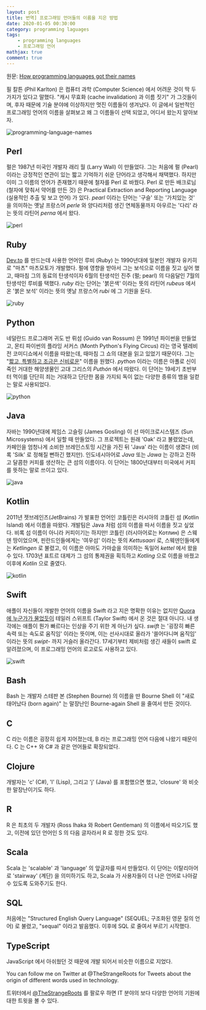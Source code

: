 ```yaml
---
layout: post
title: 번역] 프로그래밍 언어들의 이름을 지은 방법
date: 2020-01-05 00:30:00
category: programming laguages
tags:
    - programming languages
    - 프로그래밍 언어
mathjax: true
comment: true
---
```


원문: [How programming languages got their names](https://dev.to/scottydocs/how-programming-languages-got-their-names-207e)

필 칼튼 (Phil Karlton) 은 컴퓨터 과학 (Computer Science) 에서 어려운 것이 딱 두 가지가 있다고 말했다. "캐시 무효화 (cache invalidation) 과 이름 짓기" 가 그것들이며, 후자 때문에 기술 분야에 이상하지만 멋진 이름들이 생겨났다. 이 글에서 일반적인 프로그래밍 언어의 이름을 살펴보고 왜 그 이름들이 선택 되었고, 어디서 왔는지 알아보자.

![programming-language-names](/images/2020-01-05-how-programming-laguages-got-their-names/2020-01-05-how-programming-laguages-got-their-names.jpg)

## Perl

펄은 1987년 미국인 개발자 래리 월 (Larry Wall) 이 만들었다. 그는 처음에 펄 (Pearl) 이라는 긍정적인 연관이 있는 짧고 기억하기 쉬운 단어라고 생각해서 채택했다. 하지만 이미 그 이름의 언어가 존재했기 때문에 철자를 Perl 로 바꿨다. Perl 로 만든 배크로님 (철자에 맞춰서 약어를 만든 것) 은 Practical Extraction and Reporting Language (실용적인 추출 및 보고 언어) 가 있다. *pearl* 이라는 단어는 '구슬' 또는 '가치있는 것' 을 의미하는 옛날 프랑스어 *perle* 와 양다리처럼 생긴 연체동물까지 아우르는 '다리' 라는 뜻의 라틴어 *perna* 에서 왔다.

![perl](/images/2020-01-05-how-programming-laguages-got-their-names/perl.jpg)

## Ruby

[Dev.to](https://dev.to/) 를 만드는데 사용한 언어인 루비 (Ruby) 는 1990년대에 일본인 개발자 유키히로 "마츠" 마츠모토가 개발했다. 펄에 영향을 받아서 그는 보석으로 이름을 짓고 싶어 했고, 때마침 그의 동료의 탄생석이자 6월의 탄생석인 진주 (펄; pearl) 의 다음달인 7월의 탄생석인 루비를 택했다. *ruby* 라는 단어는 '붉은색' 이라는 뜻의 라틴어 *rubeus* 에서 온 '붉은 보석' 이라는 뜻의 옛날 프랑스어 *rubi* 에 그 기원을 둔다.

![ruby](/images/2020-01-05-how-programming-laguages-got-their-names/ruby.jpg)

## Python

네덜란드 프로그래머 귀도 반 뤼섬 (Guido van Rossum) 은 1991년 파이썬을 만들었고, 몬티 파이썬의 플라잉 서커스 (Month Python's Flying Circus) 라는 영국 텔레비전 코미디쇼에서 이름을 따왔는데, 때마침 그 쇼의 대본을 읽고 있었기 때문이다. 그는 "[짧고, 특별하고 조금은 신비로운](https://docs.python.org/2/faq/general.html#why-is-it-called-python)" 이름을 원했다. *python* 이라는 이름은 아폴로 신이 죽인 거대한 해양생물인 고대 그리스의 *Puthón* 에서 따왔다. 이 단어는 19세기 초반부터 먹이를 단단히 죄는 거대하고 단단한 몸을 가지되 독이 없는 다양한 종류의 뱀을 일컫는 말로 사용되었다.

![python](/images/2020-01-05-how-programming-laguages-got-their-names/python.jpg)

## Java

자바는 1990년대에 제임스 고슬링 (James Gosling) 이 선 마이크로시스템즈 (Sun Microsystems) 에서 일할 때 만들었다. 그 프로젝트는 원래 'Oak' 라고 불렸었는데, 카페인을 엄청나게 소비한 브레인스토밍 시간을 가진 뒤 'Java' 라는 이름이 생겼다 (비록 'Silk' 로 정해질 뻔하긴 했지만). 인도네시아어로 *Java* 또는 *Jawa* 는 강하고 진하고 달콤한 커피를 생산하는 큰 섬의 이름이다. 이 단어는 1800년대부터 미국에서 커피를 뜻하는 말로 쓰이고 있다.

![java](/images/2020-01-05-how-programming-laguages-got-their-names/java.jpg)

## Kotlin

2011년 젯브레인즈(JetBrains) 가 발표한 언어인 코틀린은 러시아의 코틀린 섬 (Kotlin Island) 에서 이름을 따왔다. 개발팀은 Java 처럼 섬의 이름을 따서 이름을 짓고 싶었다. 비록 섬 이름이 아니라 커피이기는 하지만! 코틀린 (러시아어로는 Котлин) 은 스웨덴 땅이었으며, 핀란드인들에게는 '여우섬' 이라는 뜻의 *Kettusaari* 로, 스웨덴인들에게는 *Ketlingen* 로 불렸고, 이 이름은 아마도 가마솥을 의미하는 독일어 *kettel* 에서 왔을 수 있다. 1703년 표트르 대제가 그 섬의 통제권을 획득하고 *Kotling* 으로 이름을 바꿨고 이후에 *Kotlin* 으로 줄였다.

![kotlin](/images/2020-01-05-how-programming-laguages-got-their-names/kotlin.png)

## Swift

애플이 자신들이 개발한 언어의 이름을 Swift 라고 지은 명확한 이유는 없지만 [Quora 에 누군가가 물었듯이](https://www.quora.com/Is-the-Swift-programming-language-named-after-Taylor-Swift) 테일러 스위프트 (Taylor Swift) 에서 온 것은 절대 아니다. 내 생각에는 애플이 뭔가 빠르다는 인상을 주기 위한 게 아닌가 싶다. *swift* 는 '굉장히 빠른 속력 또는 속도로 움직임' 이라는 뜻이며, 이는 선사시대로 올라가 '쓸어다니며 움직임' 이라는 뜻의 *swipt-* 까지 거슬러 올라간다. 17세기부터 제비처럼 생긴 새들이 swift 로 알려졌으며, 이 프로그래밍 언어의 로고로도 사용하고 있다.

![swift](/images/2020-01-05-how-programming-laguages-got-their-names/swift.jpg)

## Bash

Bash 는 개발자 스테판 본 (Stephen Bourne) 의 이름을 딴 Bourne Shell 이 "새로 태어났다 (born again)" 는 말장난인 Bourne-again Shell 을 줄여서 만든 것이다.

## C

C 라는 이름은 굉장히 쉽게 지어졌는데, B 라는 프로그래밍 언어 다음에 나왔기 때문이다. C 는 C++ 와 C# 과 같은 언어들로 확장되었다.

## Clojure

개발자는 'c' (C#), 'l' (Lisp), 그리고 'j' (Java) 를 포함했으면 했고, 'closure' 와 비슷한 말장난이기도 하다.

## R

R 은 최초의 두 개발자 (Ross Ihaka 와 Robert Gentleman) 의 이름에서 따오기도 했고, 이전에 있던 언어인 S 의 다음 글자라서 R 로 정한 것도 있다.

## Scala

Scala 는 'scalable' 과 'language' 의 앞글자를 따서 만들었다. 이 단어는 이탈리아어로 'stairway' (계단) 을 의미하기도 하고, Scala 가 사용자들이 더 나은 언어로 나아갈 수 있도록 도와주기도 한다.

## SQL

처음에는 "Structured English Query Language" (SEQUEL; 구조화된 영문 질의 언어) 로 불렸고, "sequal" 이라고 발음했다. 이후에 SQL 로 줄여서 부르기 시작했다.

## TypeScript

JavaScript 에서 아쉬웠던 것 때문에 개발 되어서 비슷한 이름으로 지었다.

You can follow me on Twitter at @TheStrangeRoots for Tweets about the origin of different words used in technology.

트위터에서 [@TheStrangeRoots](https://twitter.com/thestrangeroots) 를 팔로우 하면 IT 분야의 보다 다양한 언어의 기원에 대한 트윗을 볼 수 있다.
